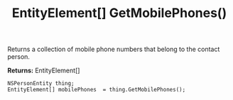 ﻿---
uid: crmscript_ref_NSPersonEntity_GetMobilePhones
title: EntityElement[] GetMobilePhones()
intellisense: NSPersonEntity.GetMobilePhones
keywords: NSPersonEntity, GetMobilePhones
so.topic: reference
---

Returns a collection of mobile phone numbers that belong to the contact person.

**Returns:** EntityElement[]


```crmscript
NSPersonEntity thing;
EntityElement[] mobilePhones  = thing.GetMobilePhones();
```


